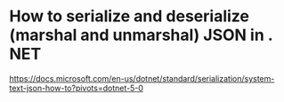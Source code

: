 # How to serialize and deserialize (marshal and unmarshal) JSON in . NET

<https://docs.microsoft.com/en-us/dotnet/standard/serialization/system-text-json-how-to?pivots=dotnet-5-0>
